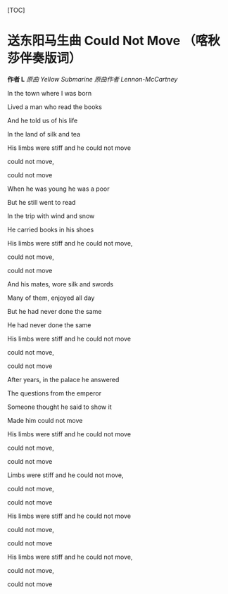 [TOC]

# 送东阳马生曲 Could Not Move （喀秋莎伴奏版词）

__作者 L__
_原曲 Yellow Submarine_
_原曲作者 Lennon-McCartney_


In the town where I was born

Lived a man who read the books 

And he told us of his life 

In the land of silk and tea 

His limbs were stiff and he could not move 

could not move, 

could not move 


When he was young he was a poor

But he still went to read 

In the trip with wind and snow 

He carried books in his shoes 

His limbs were stiff and he could not move, 

could not move, 

could not move 


And his mates, wore silk and swords 

Many of them, enjoyed all day 

But he had never done the same 

He had never done the same

His limbs were stiff and he could not move 

could not move, 

could not move 


After years, in the palace he answered 

The questions from the emperor 

Someone thought he said to show it 

Made him could not move 

His limbs were stiff and he could not move 

could not move, 

could not move 


Limbs were stiff and he could not move, 

could not move, 

could not move 

His limbs were stiff and he could not move 

could not move, 

could not move 

His limbs were stiff and he could not move, 

could not move, 

could not move

